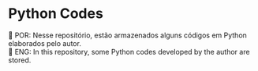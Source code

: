 # Python Codes
:speech_balloon: POR: Nesse repositório, estão armazenados alguns códigos em Python elaborados pelo autor. <br />
:speech_balloon: ENG: In this repository, some Python codes developed by the author are stored.
